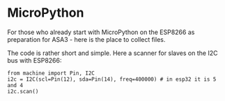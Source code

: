 # MicroPython

For those who already start with MicroPython on the ESP8266 as preparation for ASA3 - here is the place to collect files.

The code is rather short and simple. Here a scanner for slaves on the I2C bus with ESP8266:

```
from machine import Pin, I2C
i2c = I2C(scl=Pin(12), sda=Pin(14), freq=400000) # in esp32 it is 5 and 4
i2c.scan()
```
